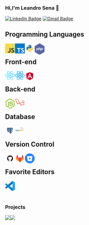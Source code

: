 ### Hi,I'm Leandro Sena 👋

[![Linkedin Badge](https://img.shields.io/badge/-LinkedIn-blue?style=flat-square&logo=Linkedin&logoColor=white&link=https://www.linkedin.com/in/leandro-sena-748036167/)](https://www.linkedin.com/in/leandro-sena-748036167)
[![Gmail Badge](https://img.shields.io/badge/-Gmail-c14438?style=flat-square&logo=Gmail&logoColor=white&link=mailto:leo.sena777@gmail.com)](mailto:leo.sena777@gmail.com)

## Programming Languages

<img align="left" alt="JavaScript" width="32" src="./assets/javascript.png" />
<img align="left" alt="TypeScript" width="32" src="./assets/typescript.png" />
<img align="left" alt="Python" width="32" src="./assets//python.png" />
<img align="left" alt="PHP" width="32" src="./assets/php-logo.png" />

<br />

## Front-end

<img align="left" alt="React" width="32" src="./assets/reactjs.png" />
<img align="left" alt="React Native" width="32" src="./assets/react-native.png" />
<img align="left" alt="Angular" width="32" src="./assets/angular.png" />

<br />

## Back-end

<img align="left" alt="NodeJS" width="32" src="./assets/node.png" />
<img align="left" alt="Laravel" width="32" src="./assets/laravel.png" />

<br />

## Database

<img align="left" alt="PostgreSQL" width="32" src="./assets/postgre.png" />
<img align="left" alt="Mysql" width="32" src="./assets/mysql.png" />

<br />

## Version Control

<img align="left" alt="Github" width="32" src="./assets/github.png" />
<img align="left" alt="Gitlab" width="32" src="./assets/gitlab.png" />
<img align="left" alt="Bitbucket" width="32" src="./assets/bitbucket.png" />

<br />

## Favorite Editors

<img align="left" alt="VScode" width="32" src="./assets/vscode.png" />

<br /><br /><br />

### Projects

<a href="https://github.com/leosena777/mcc-my-money-control">
  <img align="left" src="https://github-readme-stats.vercel.app/api/pin/?username=leosena777&repo=mcc-my-money-control" />
</a>

<a href="https://github.com/leosena777/github-repository-explorer">
  <img align="left" src="https://github-readme-stats.vercel.app/api/pin/?username=leosena777&repo=github-repository-explorer" />
</a>

